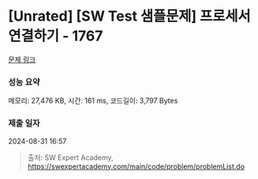 # [Unrated] [SW Test 샘플문제] 프로세서 연결하기 - 1767 

[문제 링크](https://swexpertacademy.com/main/code/problem/problemDetail.do?contestProbId=AV4suNtaXFEDFAUf) 

### 성능 요약

메모리: 27,476 KB, 시간: 161 ms, 코드길이: 3,797 Bytes

### 제출 일자

2024-08-31 16:57



> 출처: SW Expert Academy, https://swexpertacademy.com/main/code/problem/problemList.do